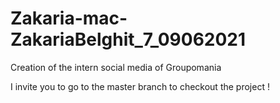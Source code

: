 # Zakaria-mac-ZakariaBelghit_7_09062021

Creation of the intern social media of Groupomania

I invite you to go to the master branch to checkout the project !
